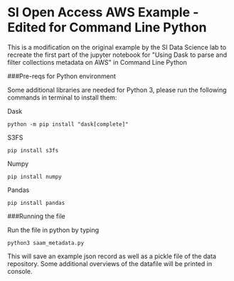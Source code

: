 # SI Open Access AWS Example - Edited for Command Line Python

This is a modification on the original example by the SI Data Science lab to recreate the first part of the jupyter notebook for "Using Dask to parse and filter collections metadata on AWS" in Command Line Python

###Pre-reqs for Python environment

Some additional libraries are needed for Python 3, please run the following commands in terminal to install them:

Dask

```python -m pip install "dask[complete]"```

S3FS

```pip install s3fs```

Numpy

```pip install numpy```

Pandas

```pip install pandas```


###Running the file

Run the file in python by typing

```python3 saam_metadata.py```

This will save an example json record as well as a pickle file of the data repository. Some additional overviews of the datafile will be printed in console.